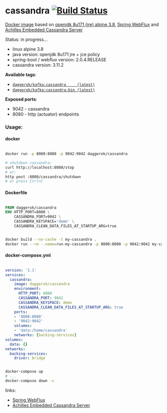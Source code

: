 # cassandra [![Build Status](https://travis-ci.org/daggerok/cassandra.svg?branch=master)](https://travis-ci.org/daggerok/cassandra)
[Docker image](https://hub.docker.com/r/daggerok/cassandra/) based on [openjdk 8u171 (jre) alpine 3.8](https://hub.docker.com/_/openjdk/), [Spring WebFlux](https://docs.spring.io/spring/docs/current/spring-framework-reference/web-reactive.html) and [Achilles Embedded Cassandra Server](https://github.com/doanduyhai/Achilles) 

Status: in progress...

- linux alpine 3.8
- java version: openjdk 8u171 jre + jce policy
- spring-boot / webflux version: 2.0.4.RELEASE
- cassandra version: 3.11.2

**Available tags**:

- [`daggerok/kafka:cassandra     (latest)`](https://github.com/daggerok/cassandra/blob/master/Dockerfile)
- [`daggerok/kafka:cassandra-bin (latest)`](https://github.com/daggerok/cassandra/blob/bin/Dockerfile)

**Exposed ports**:

- 9042 - cassandra
- 8080 - http (actuator) endpoints

### Usage:

#### docker

```bash

docker run -p 8080:8080 -p 9042:9042 daggerok/cassandra

# shutdown cassandra:
curl http://localhost:8080/stop
# or:
http post :8080/cassandra/shutdown
# or press Ctrl+C
```

#### Dockerfile

```dockerfile

FROM daggerok/cassandra
ENV HTTP_PORT=8080 \
    CASSANDRA_PORT=9042 \
    CASSANDRA_KEYSPACE='demo' \
    CASSANDRA_CLEAN_DATA_FILES_AT_STARTUP_ARG=true

```

```bash

docker build --no-cache -t my-cassandra .
docker run --rm --name=run-my-cassandra -p 8080:8080 -p 9042:9042 my-cassandra

```

#### docker-compose.yml

```yaml

version: '2.1'
services:
  cassandra:
    image: daggerok/cassandra
    environment:
      HTTP_PORT: 8080
      CASSANDRA_PORT: 9042
      CASSANDRA_KEYSPACE: demo
      CASSANDRA_CLEAN_DATA_FILES_AT_STARTUP_ARG: true
    ports:
    - '8080:8080'
    - '9042:9042'
    volumes:
    - 'data:/home/cassandra'
    networks: [backing-services]
volumes:
  data: {}
networks:
  backing-services:
    driver: bridge

```

```bash

docker-compose up
# ...
docker-compose down -v

```

links:

- [Spring WebFlux](https://docs.spring.io/spring/docs/current/spring-framework-reference/web-reactive.html)
- [Achilles Embedded Cassandra Server](https://github.com/doanduyhai/Achilles)
